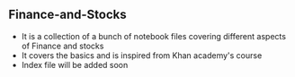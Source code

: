 ## Finance-and-Stocks
- It is a collection of a bunch of notebook files covering different aspects of Finance and stocks
- It covers the basics and is inspired from Khan academy's course
- Index file will be added soon
